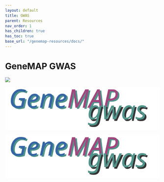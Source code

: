 ```yaml
---
layout: default
title: GWAS
parent: Resources
nav_order: 1
has_children: true
has_toc: true
base_url: "/genemap-resources/docs/"
---
```



# GeneMAP GWAS 

![]("../assets/img/genemap-gwas.svg")

<p align="center"><img src="../assets/img/genemap-gwas.svg"></p>

<span align="right"><img src="/docs/assets/img/genemap-gwas.svg"></span>
